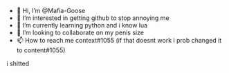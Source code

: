 - 👋 Hi, I’m @Mafia-Goose
- 👀 I’m interested in getting github to stop annoying me
- 🌱 I’m currently learning python and i know lua 
- 💞️ I’m looking to collaborate on my penis size
- 📫 How to reach me context#1055 (if that doesnt work i prob changed it to content#1055)

<!---
Mafia-Goose/Mafia-Goose is a ✨ special ✨ repository because its `README.md` (this file) appears on your GitHub profile.
You can click the Preview link to take a look at your changes.
--->
i shitted
